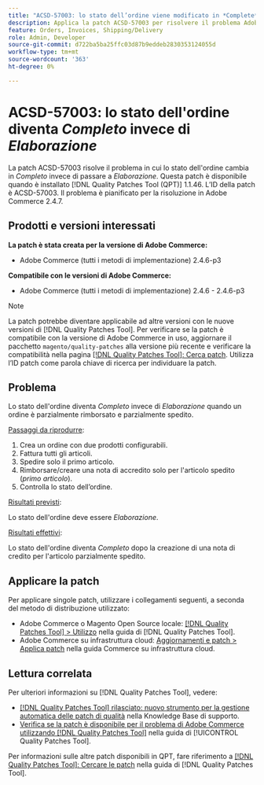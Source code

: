 ```yaml
---
title: "ACSD-57003: lo stato dell’ordine viene modificato in *Complete* invece di essere modificato in *Processing*"
description: Applica la patch ACSD-57003 per risolvere il problema Adobe Commerce, se lo stato dell’ordine cambia in *Complete* (Completato) invece di cambiare in *Processing* (Elaborazione).
feature: Orders, Invoices, Shipping/Delivery
role: Admin, Developer
source-git-commit: d722ba5ba25ffc03d87b9eddeb2830353124055d
workflow-type: tm+mt
source-wordcount: '363'
ht-degree: 0%

---
```


# ACSD-57003: lo stato dell&#39;ordine diventa *Completo* invece di *Elaborazione*

La patch ACSD-57003 risolve il problema in cui lo stato dell&#39;ordine cambia in *Completo* invece di passare a *Elaborazione*. Questa patch è disponibile quando è installato [!DNL Quality Patches Tool (QPT)] 1.1.46. L’ID della patch è ACSD-57003. Il problema è pianificato per la risoluzione in Adobe Commerce 2.4.7.

## Prodotti e versioni interessati

**La patch è stata creata per la versione di Adobe Commerce:**

* Adobe Commerce (tutti i metodi di implementazione) 2.4.6-p3

**Compatibile con le versioni di Adobe Commerce:**

* Adobe Commerce (tutti i metodi di implementazione) 2.4.6 - 2.4.6-p3

>[!NOTE]
>
>La patch potrebbe diventare applicabile ad altre versioni con le nuove versioni di [!DNL Quality Patches Tool]. Per verificare se la patch è compatibile con la versione di Adobe Commerce in uso, aggiornare il pacchetto `magento/quality-patches` alla versione più recente e verificare la compatibilità nella pagina [[!DNL Quality Patches Tool]: Cerca patch](https://experienceleague.adobe.com/tools/commerce-quality-patches/index.html). Utilizza l’ID patch come parola chiave di ricerca per individuare la patch.

## Problema

Lo stato dell&#39;ordine diventa *Completo* invece di *Elaborazione* quando un ordine è parzialmente rimborsato e parzialmente spedito.

<u>Passaggi da riprodurre</u>:

1. Crea un ordine con due prodotti configurabili.
1. Fattura tutti gli articoli.
1. Spedire solo il primo articolo.
1. Rimborsare/creare una nota di accredito solo per l&#39;articolo spedito (*primo articolo*).
1. Controlla lo stato dell’ordine.

<u>Risultati previsti</u>:

Lo stato dell&#39;ordine deve essere _Elaborazione_.

<u>Risultati effettivi</u>:

Lo stato dell&#39;ordine diventa *Completo* dopo la creazione di una nota di credito per l&#39;articolo parzialmente spedito.

## Applicare la patch

Per applicare singole patch, utilizzare i collegamenti seguenti, a seconda del metodo di distribuzione utilizzato:

* Adobe Commerce o Magento Open Source locale: [[!DNL Quality Patches Tool] > Utilizzo](https://experienceleague.adobe.com/docs/commerce-operations/tools/quality-patches-tool/usage.html) nella guida di [!DNL Quality Patches Tool].
* Adobe Commerce su infrastruttura cloud: [Aggiornamenti e patch > Applica patch](https://experienceleague.adobe.com/docs/commerce-cloud-service/user-guide/develop/upgrade/apply-patches.html) nella guida Commerce su infrastruttura cloud.

## Lettura correlata

Per ulteriori informazioni su [!DNL Quality Patches Tool], vedere:

* [[!DNL Quality Patches Tool] rilasciato: nuovo strumento per la gestione automatica delle patch di qualità](https://experienceleague.adobe.com/en/docs/commerce-knowledge-base/kb/announcements/commerce-announcements/magento-quality-patches-released-new-tool-to-self-serve-quality-patches) nella Knowledge Base di supporto.
* [Verifica se la patch è disponibile per il problema di Adobe Commerce utilizzando  [!DNL Quality Patches Tool]](/help/tools/quality-patches-tool/patches-available-in-qpt/check-patch-for-magento-issue-with-magento-quality-patches.md) nella guida di [!UICONTROL Quality Patches Tool].


Per informazioni sulle altre patch disponibili in QPT, fare riferimento a [[!DNL Quality Patches Tool]: Cercare le patch](https://experienceleague.adobe.com/tools/commerce-quality-patches/index.html) nella guida di [!DNL Quality Patches Tool].
